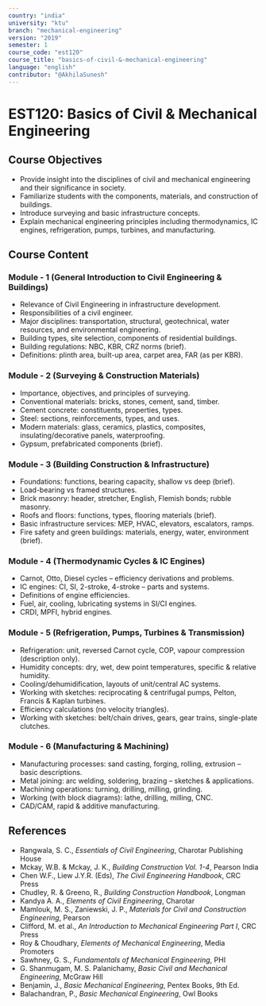 ```yaml
---
country: "india"
university: "ktu"
branch: "mechanical-engineering"
version: "2019"
semester: 1
course_code: "est120"
course_title: "basics-of-civil-&-mechanical-engineering"
language: "english"
contributor: "@AkhilaSunesh"
---
```


# EST120: Basics of Civil & Mechanical Engineering

## Course Objectives

* Provide insight into the disciplines of civil and mechanical engineering and their significance in society.  
* Familiarize students with the components, materials, and construction of buildings.  
* Introduce surveying and basic infrastructure concepts.  
* Explain mechanical engineering principles including thermodynamics, IC engines, refrigeration, pumps, turbines, and manufacturing.  

## Course Content

### Module - 1 (General Introduction to Civil Engineering & Buildings)
* Relevance of Civil Engineering in infrastructure development.
* Responsibilities of a civil engineer.
* Major disciplines: transportation, structural, geotechnical, water resources, and environmental engineering.
* Building types, site selection, components of residential buildings.
* Building regulations: NBC, KBR, CRZ norms (brief).
* Definitions: plinth area, built-up area, carpet area, FAR (as per KBR).

### Module - 2 (Surveying & Construction Materials)
* Importance, objectives, and principles of surveying.
* Conventional materials: bricks, stones, cement, sand, timber.
* Cement concrete: constituents, properties, types.
* Steel: sections, reinforcements, types, and uses.
* Modern materials: glass, ceramics, plastics, composites, insulating/decorative panels, waterproofing.
* Gypsum, prefabricated components (brief).

### Module - 3 (Building Construction & Infrastructure)
* Foundations: functions, bearing capacity, shallow vs deep (brief).
* Load-bearing vs framed structures.
* Brick masonry: header, stretcher, English, Flemish bonds; rubble masonry.
* Roofs and floors: functions, types, flooring materials (brief).
* Basic infrastructure services: MEP, HVAC, elevators, escalators, ramps.
* Fire safety and green buildings: materials, energy, water, environment (brief).

### Module - 4 (Thermodynamic Cycles & IC Engines)
* Carnot, Otto, Diesel cycles – efficiency derivations and problems.
* IC engines: CI, SI, 2-stroke, 4-stroke – parts and systems.
* Definitions of engine efficiencies.
* Fuel, air, cooling, lubricating systems in SI/CI engines.
* CRDI, MPFI, hybrid engines.

### Module - 5 (Refrigeration, Pumps, Turbines & Transmission)
* Refrigeration: unit, reversed Carnot cycle, COP, vapour compression (description only).
* Humidity concepts: dry, wet, dew point temperatures, specific & relative humidity.
* Cooling/dehumidification, layouts of unit/central AC systems.
* Working with sketches: reciprocating & centrifugal pumps, Pelton, Francis & Kaplan turbines.
* Efficiency calculations (no velocity triangles).
* Working with sketches: belt/chain drives, gears, gear trains, single-plate clutches.

### Module - 6 (Manufacturing & Machining)
* Manufacturing processes: sand casting, forging, rolling, extrusion – basic descriptions.
* Metal joining: arc welding, soldering, brazing – sketches & applications.
* Machining operations: turning, drilling, milling, grinding.
* Working (with block diagrams): lathe, drilling, milling, CNC.
* CAD/CAM, rapid & additive manufacturing.

## References

* Rangwala, S. C., *Essentials of Civil Engineering*, Charotar Publishing House  
* Mckay, W.B. & Mckay, J. K., *Building Construction Vol. 1-4*, Pearson India  
* Chen W.F., Liew J.Y.R. (Eds), *The Civil Engineering Handbook*, CRC Press  
* Chudley, R. & Greeno, R., *Building Construction Handbook*, Longman  
* Kandya A. A., *Elements of Civil Engineering*, Charotar  
* Mamlouk, M. S., Zaniewski, J. P., *Materials for Civil and Construction Engineering*, Pearson  
* Clifford, M. et al., *An Introduction to Mechanical Engineering Part I*, CRC Press  
* Roy & Choudhary, *Elements of Mechanical Engineering*, Media Promoters  
* Sawhney, G. S., *Fundamentals of Mechanical Engineering*, PHI  
* G. Shanmugam, M. S. Palanichamy, *Basic Civil and Mechanical Engineering*, McGraw Hill  
* Benjamin, J., *Basic Mechanical Engineering*, Pentex Books, 9th Ed.  
* Balachandran, P., *Basic Mechanical Engineering*, Owl Books  
